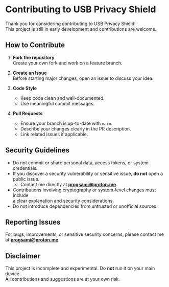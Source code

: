 # Contributing to USB Privacy Shield

Thank you for considering contributing to USB Privacy Shield!  
This project is still in early development and contributions are welcome.

## How to Contribute

1. **Fork the repository**  
   Create your own fork and work on a feature branch.

2. **Create an Issue**  
   Before starting major changes, open an issue to discuss your idea.

3. **Code Style**  
   - Keep code clean and well-documented.  
   - Use meaningful commit messages.  

4. **Pull Requests**  
   - Ensure your branch is up-to-date with `main`.  
   - Describe your changes clearly in the PR description.  
   - Link related issues if applicable.

## Security Guidelines

- Do not commit or share personal data, access tokens, or system credentials.  
- If you discover a security vulnerability or sensitive issue, **do not** open a public issue.  
  - Contact me directly at **progsami@proton.me**.  
- Contributions involving cryptography or system-level changes must include  
  a clear explanation and security considerations.  
- Do not introduce dependencies from untrusted or unofficial sources.  

## Reporting Issues
For bugs, improvements, or sensitive security concerns, please contact me at **progsami@proton.me**.  

## Disclaimer
This project is incomplete and experimental. Do **not** run it on your main device.  
All contributions and suggestions are at your own risk.
